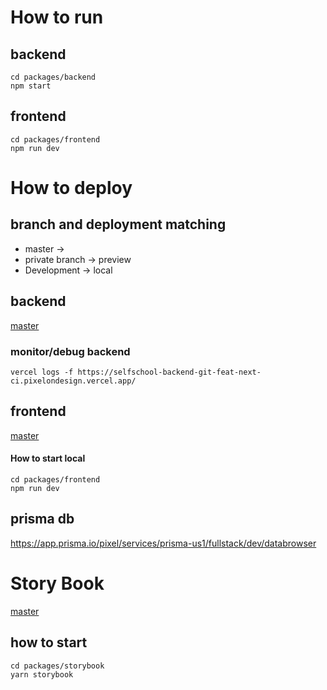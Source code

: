 # How to run

## backend
```
cd packages/backend
npm start
```
## frontend

```
cd packages/frontend
npm run dev
```


# How to deploy

## branch and deployment matching

* master -> 
* private branch -> preview
* Development -> local

## backend

[master](selfschool-backend-git-master.pixelondesign.vercel.app)

### monitor/debug backend


```
vercel logs -f https://selfschool-backend-git-feat-next-ci.pixelondesign.vercel.app/
```




## frontend

[master](https://selfschool-fronted-git-master.pixelondesign.vercel.app/)

#### How to start local

```
cd packages/frontend
npm run dev
```


## prisma db

https://app.prisma.io/pixel/services/prisma-us1/fullstack/dev/databrowser


# Story Book

[master](https://selfschool-storybook.vercel.app/)

## how to start

```
cd packages/storybook
yarn storybook
```
